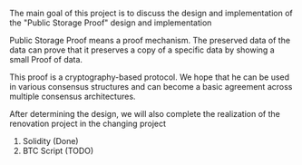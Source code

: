 The main goal of this project is to discuss the design and implementation of the "Public Storage Proof" design and implementation

Public Storage Proof means a proof mechanism. The preserved data of the data can prove that it preserves a copy of a specific data by showing a small Proof of data.

This proof is a cryptography-based protocol. We hope that he can be used in various consensus structures and can become a basic agreement across multiple consensus architectures.

After determining the design, we will also complete the realization of the renovation project in the changing project

1. Solidity (Done)
2. BTC Script (TODO)
